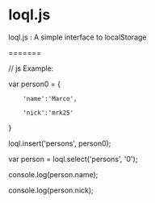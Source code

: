 loql.js
=======

loql.js : A simple interface to localStorage

=======

// js Example:

var person0 = {

        'name':'Marco',
        
        'nick':'mrk25'
        
}

loql.insert('persons', person0);

var person = loql.select('persons', '0');

console.log(person.name);

console.log(person.nick);
